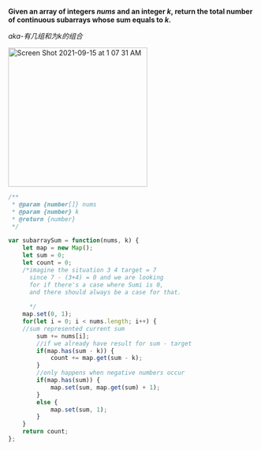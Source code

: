 **Given an array of integers *nums* and an integer *k*, return the total number of continuous subarrays whose sum equals to *k*.**

*aka-有几组和为k的组合*

<img width="282" alt="Screen Shot 2021-09-15 at 1 07 31 AM" src="https://user-images.githubusercontent.com/37787994/133395288-9e4e8c66-e6ae-45f8-ae12-21649ea69e42.png">

```Javascript
/**
 * @param {number[]} nums
 * @param {number} k
 * @return {number}
 */

var subarraySum = function(nums, k) {
    let map = new Map();
    let sum = 0;
    let count = 0;
    /*imagine the situation 3 4 target = 7
      since 7 - (3+4) = 0 and we are looking 
      for if there's a case where Sumi is 0, 
      and there should always be a case for that.
     
      */
    map.set(0, 1);
    for(let i = 0; i < nums.length; i++) {
    //sum represented current sum
        sum += nums[i];
        //if we already have result for sum - target 
        if(map.has(sum - k)) {
            count += map.get(sum - k);
        }
        //only happens when negative numbers occur
        if(map.has(sum)) {
            map.set(sum, map.get(sum) + 1);
        }
        else {
            map.set(sum, 1);
        }
    }
    return count;
};
```
